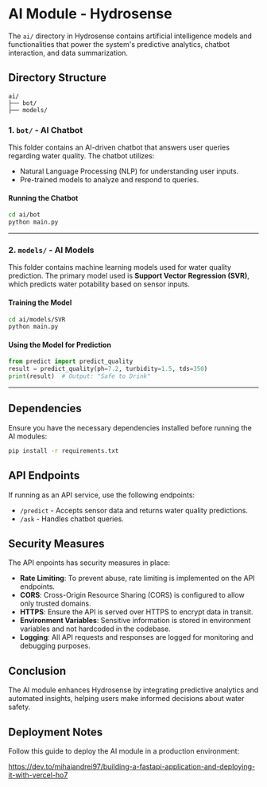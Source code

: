 # AI Module - Hydrosense

The `ai/` directory in Hydrosense contains artificial intelligence models and functionalities that power the system's predictive analytics, chatbot interaction, and data summarization.

## Directory Structure

```
ai/
├── bot/
├── models/
```

### 1. `bot/` - AI Chatbot

This folder contains an AI-driven chatbot that answers user queries regarding water quality. The chatbot utilizes:
- Natural Language Processing (NLP) for understanding user inputs.
- Pre-trained models to analyze and respond to queries.

#### Running the Chatbot
```bash
cd ai/bot
python main.py
```

---

### 2. `models/` - AI Models

This folder contains machine learning models used for water quality prediction. The primary model used is **Support Vector Regression (SVR)**, which predicts water potability based on sensor inputs.

#### Training the Model
```bash
cd ai/models/SVR
python main.py
```

#### Using the Model for Prediction
```python
from predict import predict_quality
result = predict_quality(ph=7.2, turbidity=1.5, tds=350)
print(result)  # Output: "Safe to Drink"
```
---

## Dependencies
Ensure you have the necessary dependencies installed before running the AI modules:
```bash
pip install -r requirements.txt
```

## API Endpoints
If running as an API service, use the following endpoints:
- `/predict` - Accepts sensor data and returns water quality predictions.
- `/ask` - Handles chatbot queries.

## Security Measures

The API enpoints has security measures in place:

- **Rate Limiting**: To prevent abuse, rate limiting is implemented on the API endpoints.
- **CORS**: Cross-Origin Resource Sharing (CORS) is configured to allow only trusted domains.
- **HTTPS**: Ensure the API is served over HTTPS to encrypt data in transit.
- **Environment Variables**: Sensitive information is stored in environment variables and not hardcoded in the codebase.
- **Logging**: All API requests and responses are logged for monitoring and debugging purposes.

## Conclusion
The AI module enhances Hydrosense by integrating predictive analytics and automated insights, helping users make informed decisions about water safety.

## Deployment Notes

Follow this guide to deploy the AI module in a production environment:

https://dev.to/mihaiandrei97/building-a-fastapi-application-and-deploying-it-with-vercel-ho7

